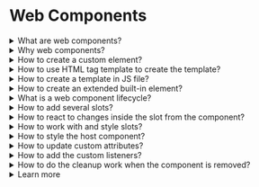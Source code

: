 # Web Components
<details>
<summary>What are web components?</summary>

- custom HTML element
  - register own HTML tags
- Shadow DOM
  - manage a separate DOM node tree for your own HTML elements (including CSS)
  - Shadow DOM is great for styles encapsulation
- Templates and Slots
  - gives the ability to pass the content into the custom element template
- HTML Imports (not continued because decided to switch to JS)
  - import HTML files

</details>

<details>
<summary>Why web components?</summary>

- encapsulate the logic and UI
- re-usable across one project
- also re-usable between apps and projects
- browser support is already ok but still not all browsers fully support this technology

</details>

<details>
<summary>How to create a custom element?</summary>

- should be an instance of `HTMLElement`
- basic creation without using shadow DOM (problems with global styles, element is added to the actual DOM)
```JavaScript
class Tooltip extends HTMLElement {
  constructor() {
    super();
    this._tooltipContainer = null;
    // working with custom attributes
    this._tooltipText = 'Default tooltip text';

    this._showTooltip = this._showTooltip.bind(this);
    this._hideTooltip = this._hideTooltip.bind(this);
  }

  connectedCallback() {
    if (this.hasAttribute('text')) {
      this._tooltipText = this.getAttribute('text');
    }

    const tooltipIcon = document.createElement('span');

    tooltipIcon.textContent = '?';
    // show content on hover
    tooltipIcon.addEventListener('mouseenter', this._showTooltip);
    tooltipIcon.addEventListener('mouseleave', this._hideTooltip);
    this.style.position = 'relative';
    this.appendChild(tooltipIcon);
  }

  _showTooltip() {
    this._tooltipContainer = document.createElement('div');
    this._tooltipContainer.textContent = this._tooltipText;
    this.style.position = 'absolute';
    this.appendChild(this._tooltipContainer);
  }

  _hideTooltip() {
    this.removeChild(this._tooltipContainer);
  }
}

// to define your own HTML tag
// has to consist of at least 2 words
// separated by '-' (not one word not to be confused with other HTML tags)
// when you add this tag to HTML,
// JS uses the class to create an instance
customElements.define('ev-tooltip', Tooltip);
```
```HTML
<ev-tooltip text="Some custom text here">
  Web Components
</ev-tooltip>
are great!
```
- using Shadow DOM (encapsulated component has it's own DOM)
- global styles do not affect the component
- use templates to add the content (like 'Web Components')
```JavaScript
class Tooltip extends HTMLElement {
  constructor() {
    // ... init
    // mode - can access from outside or not
    this.attachShadow({ mode: 'open' });
    // ... bindings
  }

  connectedCallback() {
    // ... attributes, listeners, styles
    // append the element to the shadow DOM
    this.shadowRoot.appendChild(tooltipIcon);
  }

  _showTooltip() {
    // ...
    // append the element to the shadow DOM
    this.shadowRoot.appendChild(this._tooltipContainer);
  }

  _hideTooltip() {
    // remove the element from the shadow DOM
    this.shadowRoot.removeChild(this._tooltipContainer);
  }
}
```

</details>

<details>
<summary>How to use HTML tag template to create the template?</summary>

```JavaScript
class Tooltip extends HTMLElement {
  constructor() {
    // ... init
    const template = document.querySelector('#tooltip-template');

    this.attachShadow({ mode: 'open' });
    this.shadowRoot.appendChild(template.content.cloneNode(true));
    // ... bindings
  }

  connectedCallback() {
    // ... check text attribute
    const tooltipIcon = this.shadowRoot.querySelector('span');
    // ... listeners, styles
  }

  _showTooltip() {}

  _hideTooltip() {}
}
```
```HTML
<template id="tooltip-template">
  <!-- add <slot> where the text to be added -->
  <slot>Default</slot><span>?</span>
</template>
```

</details>

<details>
<summary>How to create a template in JS file?</summary>

```JavaScript
class Tooltip extends HTMLElement {
  constructor() {
    // ... init
    this.attachShadow({ mode: 'open' });
    // instead of adding styles via JS, can define it here
    this.shadowRoot.innerHTML = `
      <style>
        span {
          position: relative;
        }

        div {
          position: absolute;
          z-index: 100;
        }
      </style>
      <slot>Default text</slot><span>?</span>
    `;
    // ... bindings
  }

  connectedCallback() {}

  _showTooltip() {}

  _hideTooltip() {}
}
```

</details>

<details>
<summary>How to create an extended built-in element?</summary>

```JavaScript
class ConfirmLink extends HTMLAnchorElement {
  connectedCallback() {
    this.addEventListener('click', evt => {
      if (!confirm('Do you really want to leave?')) {
        evt.preventDefault();
      }
    });
  }
}

// for extended elements have to pass the tag to be extended
customElements.define('ev-confirm-link', ConfirmLink, { extends: 'a' });
```
```HTML
<a is="ev-confirm-link" href="https://google.com">Google</a>
```

</details>

<details>
<summary>What is a web component lifecycle?</summary>

1. element created `constructor()` basic initializations
2. element attached to the DOM `connectedCallback()` DOM initializations
3. observed attribute updated `attributeChangedCallback()` update data and DOM
4. element detached from the DOM `disconnectedCallback()` cleanup work

</details>

<details>
<summary>How to add several slots?</summary>

```JavaScript
class Modal extends HTMLElement {
  constructor() {
    this.attachShadow({ mode: 'open' });
    // unnamed slots will contain all the rest content inside
    this.shadowRoot.innerHTML = `
      <div class="modal">
        <header>
          <slot name="title">Default title</slot>
        </header>
        <slot>Default message</slot>
      </div>
    `;
  }
}

customElement.define('ev-modal', Modal);
```
```HTML
<ev-modal>
  <h1 slot="title">Some title</h1>
  <p>Main content</p>
</ev-modal>
```

</details>

<details>
<summary>How to react to changes inside the slot from the component?</summary>

```JavaScript
class Modal extends HTMLElement {
  constructor() {
    this.attachShadow({ mode: 'open' });
    this.shadowRoot.innerHTML = `
      <div class="modal">
        <header>
          <slot name="title">Default title</slot>
        </header>
        <slot>Default message</slot>
      </div>
    `;

    const slots = this.shadowRoot.querySelectorAll('slot');

    slots[1].addEventListener('slotchange', evt => {
      console.log(slots[1].assignedNodes());
    });
  }
}
```

</details>

<details>
<summary>How to work with and style slots?</summary>

- content added inside the `<slot>` tag is not rendered as a part of the shadow DOM, just normal DOM
- can be styled normally (as all the elements in the light DOM), shadow DOM styles are not applied
- can style slotted content with `::slotted(*)` selector from the shadow DOM, but only the direct children
- normal styles will override the shadow DOM styles

</details>

<details>
<summary>How to style the host component?</summary>

- from the outside just use the custom element selector (ex: `ev-tooltip`)
- from the inside use `:host` selector
- from the inside on condition `:host(.class-name)`
- from the inside with the context (ex: wrapped in `<p><span></span></p>` = `:host-context(p span)`)
- variables set outside and applied inside do work
```CSS
/* light DOM */
:root {
  --bg-primary: #eeeeee;
}

/* component */
:host {
  background-color: var(--bg-primary);
  /* or with fallback color */
  background-color: var(--bg-primary, #ffff00);
}
```

</details>

<details>
<summary>How to update custom attributes?</summary>

```JavaScript
class Tooltip extends HTMLElement {
  constructor() {}

  connectedCallback() {}

  attributeChangedCallback(name, oldValue, newValue) {
    if (oldValue === newValue) {
      return;
    }

    if (name === 'text') {
      this._tooltipText = newValue;
    }
  }

  // to set the attribute for observation
  static get observedAttributes() {
    // array of attributes to track
    return ['text', 'class'];
  }

  _showTooltip() {}

  _hideTooltip() {}
}
```

</details>

<details>
<summary>How to add the custom listeners?</summary>

```JavaScript
class Modal extends HTMLElement {
  constructor() {
    this.attachShadow({ mode: 'open' });
    this.shadowRoot.innerHTML = `
      <div class="modal">
        <header>
          <slot name="title">Default title</slot>
        </header>
        <slot>Default message</slot>
        <p class="buttons">
          <button type="button" class="cancel">Cancel</button>
          <button type="button" class="confirm">Ok</button>
        </p>
      </div>
    `;

    const cancelButton = this.shadowRoot.querySelector('.cancel');
    const confirmButton = this.shadowRoot.querySelector('.confirm');

    cancelButton.addEventListener('click', (evt) => {
      this._hide();
      
      // will be available on the button only
      const cancelEvent = new Event('cancel');
      const cancelEvent = new Event('cancel', { bubbles: true });
      // set composed to true to allow leaving the shadow DOM
      const cancelEvent = new Event('cancel', { 
        bubbles: true,
        composed: true 
      });

      evt.target.dispatchEvent(cancelEvent);
    });
  }

  _hide() {}

  _cancel() {
    // or dispatch event here
    this.hide();

    const cancelEvent = new Event('cancel');

    this.dispatchEvent(cancelEvent);
  }
}
```
```JavaScript
// main.js
const modal = document.querySelector('ev-modal');

modal.addEventListener('confirm', () => {});
modal.addEventListener('cancel', () => {});
```

</details>

<details>
<summary>How to do the cleanup work when the component is removed?</summary>

```JavaScript
class Tooltip extends HTMLElement {
  constructor() {}

  connectedCallback() {}

  attributeChangedCallback() {}

  disconnectedCallback() {
    // cancel the http request
    // remove listeners
    // send log to statistics
    // etc cleanup work here
    this._tooltipIcon.removeListener('mouseenter', this._showTooltip);
    this._tooltipIcon.removeListener('mouseleave', this._hideTooltip);
  }

  static get observedAttributes() {}

  _showTooltip() {}

  _hideTooltip() {}
}
```

</details>

<details>
<summary>Learn more</summary>

- [Web Components on MDN](https://developer.mozilla.org/en-US/docs/Web/Web_Components)
- [Using templates and slots on MDN](https://developer.mozilla.org/en-US/docs/Web/Web_Components/Using_templates_and_slots)
- [Custom Elements v1: Reusable Web Components](https://developers.google.com/web/fundamentals/web-components/customelements)
- [Shadow DOM v1: Self-Contained Web Components](https://developers.google.com/web/fundamentals/web-components/shadowdom)

</details>